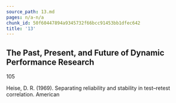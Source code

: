 ```yaml
---
source_path: 13.md
pages: n/a-n/a
chunk_id: 50f60447894a9345732f66bcc91453bb1dfec642
title: '13'
---
```

## The Past, Present, and Future of Dynamic Performance Research

105

Heise, D. R. (1969). Separating reliability and stability in test–retest correlation. American
